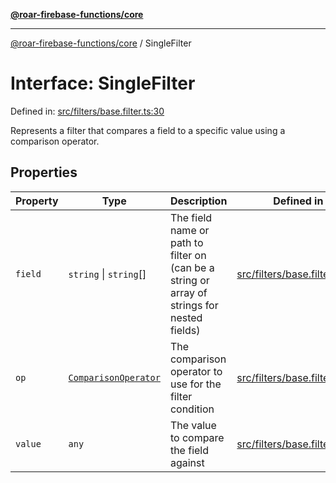 [**@roar-firebase-functions/core**](../README.md)

---

[@roar-firebase-functions/core](../README.md) / SingleFilter

# Interface: SingleFilter

Defined in: [src/filters/base.filter.ts:30](src/src/filters/base.filter.ts#30)

Represents a filter that compares a field to a specific value using a comparison operator.

## Properties

| Property                   | Type                                                          | Description                                                                                 | Defined in                                                         |
| -------------------------- | ------------------------------------------------------------- | ------------------------------------------------------------------------------------------- | ------------------------------------------------------------------ |
| <a id="field"></a> `field` | `string` \| `string`[]                                        | The field name or path to filter on (can be a string or array of strings for nested fields) | [src/filters/base.filter.ts:32](src/src/filters/base.filter.ts#32) |
| <a id="op"></a> `op`       | [`ComparisonOperator`](../type-aliases/ComparisonOperator.md) | The comparison operator to use for the filter condition                                     | [src/filters/base.filter.ts:34](src/src/filters/base.filter.ts#34) |
| <a id="value"></a> `value` | `any`                                                         | The value to compare the field against                                                      | [src/filters/base.filter.ts:36](src/src/filters/base.filter.ts#36) |
